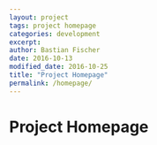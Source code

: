 ```yaml
---
layout: project
tags: project homepage
categories: development
excerpt:
author: Bastian Fischer
date: 2016-10-13
modified_date: 2016-10-25
title: "Project Homepage"
permalink: /homepage/
---
```


# Project Homepage
